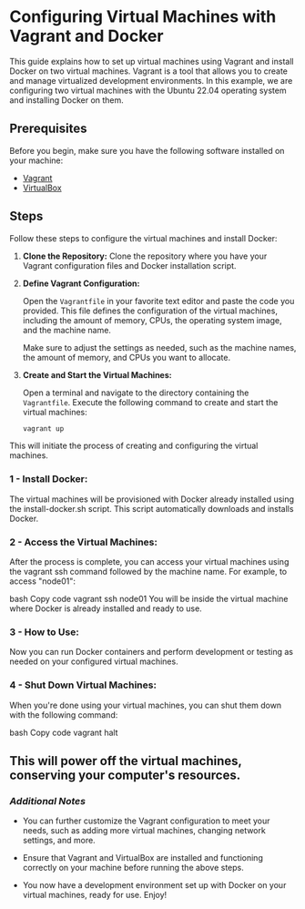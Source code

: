 # Configuring Virtual Machines with Vagrant and Docker

This guide explains how to set up virtual machines using Vagrant and install Docker on two virtual machines. Vagrant is a tool that allows you to create and manage virtualized development environments. In this example, we are configuring two virtual machines with the Ubuntu 22.04 operating system and installing Docker on them.

## Prerequisites

Before you begin, make sure you have the following software installed on your machine:

- [Vagrant](https://www.vagrantup.com/downloads.html)
- [VirtualBox](https://www.virtualbox.org/)

## Steps

Follow these steps to configure the virtual machines and install Docker:

1. **Clone the Repository:** Clone the repository where you have your Vagrant configuration files and Docker installation script.

2. **Define Vagrant Configuration:**

   Open the `Vagrantfile` in your favorite text editor and paste the code you provided. This file defines the configuration of the virtual machines, including the amount of memory, CPUs, the operating system image, and the machine name.

   Make sure to adjust the settings as needed, such as the machine names, the amount of memory, and CPUs you want to allocate.

3. **Create and Start the Virtual Machines:**

   Open a terminal and navigate to the directory containing the `Vagrantfile`. Execute the following command to create and start the virtual machines:

   ```bash
   vagrant up

This will initiate the process of creating and configuring the virtual machines.

### 1 - Install Docker:

The virtual machines will be provisioned with Docker already installed using the install-docker.sh script. This script automatically downloads and installs Docker.

### 2 - Access the Virtual Machines:

After the process is complete, you can access your virtual machines using the vagrant ssh command followed by the machine name. For example, to access "node01":

bash
Copy code
vagrant ssh node01
You will be inside the virtual machine where Docker is already installed and ready to use.

### 3 - How to Use:

Now you can run Docker containers and perform development or testing as needed on your configured virtual machines.

### 4 - Shut Down Virtual Machines:

When you're done using your virtual machines, you can shut them down with the following command:

bash
Copy code
vagrant halt


## This will power off the virtual machines, conserving your computer's resources.

### *Additional Notes*

* You can further customize the Vagrant configuration to meet your needs, such as adding more virtual machines, changing network settings, and more.

* Ensure that Vagrant and VirtualBox are installed and functioning correctly on your machine before running the above steps.

* You now have a development environment set up with Docker on your virtual machines, ready for use. Enjoy!